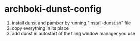 # archboki-dunst-config

1. install dunst and pamixer by running "install-dunst.sh" file
2. copy everything in its place
3. add dunst in autostart of the tiling window manager you use

